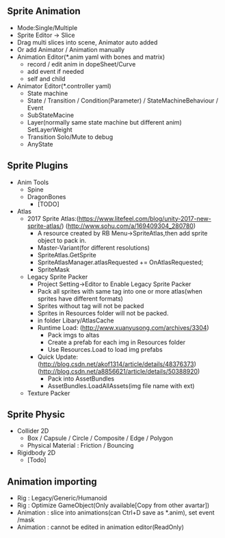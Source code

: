 ## Sprite Animation
- Mode:Single/Multiple
- Sprite Editor -> Slice
- Drag multi slices into scene, Animator auto added
- Or add Animator / Animation manually
- Animation Editor(*.anim yaml with bones and matrix)
    - record / edit anim in dopeSheet/Curve
    - add event if needed
    - self and child
- Animator Editor(*.controller yaml) 
    - State machine      
    - State / Transition / Condition(Parameter) / StateMachineBehaviour / Event
    - SubStateMacine
    - Layer(normally same state machine but different anim) SetLayerWeight
    - Transition Solo/Mute to debug
    - AnyState

## Sprite Plugins
- Anim Tools
    - Spine
    - DragonBones
        - [TODO]
- Atlas
    - 2017 Sprite Atlas:(https://www.litefeel.com/blog/unity-2017-new-sprite-atlas/)
        (http://www.sohu.com/a/169409304_280780)
        - A resource created by RB Menu->SpriteAtlas,then add sprite object to pack in.
        - Master-Variant(for different resolutions)
        - SpriteAtlas.GetSprite
        - SpriteAtlasManager.atlasRequested += OnAtlasRequested;
        - SpriteMask
    - Legacy Sprite Packer
        - Project Setting->Editor to Enable Legacy Sprite Packer
        - Pack all sprites with same tag into one or more atlas(when sprites have different formats)
        - Sprites without tag will not be packed
        - Sprites in Resources folder will not be packed.
        - in folder Libary/AtlasCache
        - Runtime Load: (http://www.xuanyusong.com/archives/3304)
            - Pack imgs to altas
            - Create a prefab for each img in Resources folder
            - Use Resources.Load to load img prefabs
        - Quick Update: (http://blog.csdn.net/akof1314/article/details/48376373)
            (http://blog.csdn.net/a8856621/article/details/50388920)
            - Pack into AssetBundles
            - AssetBundles.LoadAllAssets<Sprite>(img file name with ext)
    - Texture Packer

## Sprite Physic
- Collider 2D
    - Box / Capsule / Circle / Composite / Edge / Polygon
    - Physical Material : Friction / Bouncing
- Rigidbody 2D
    - [Todo]

## Animation importing
- Rig : Legacy/Generic/Humanoid
- Rig : Optimize GameObject(Only available[Copy from other avartar])
- Animation : slice into animations(can Ctrl+D save as *.anim), set event /mask
- Animation : cannot be edited in animation editor(ReadOnly)